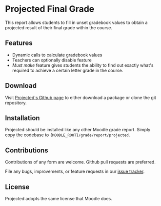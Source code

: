 # Projected Final Grade

This report allows students to fill in unset gradebook values to obtain
a projected result of their final grade within the course.

## Features

- Dynamic calls to calculate gradebook values
- Teachers can optionally disable feature
- _Must make_ feature gives students the ability to find out exactly what's
  required to achieve a certain letter grade in the course.

## Download

Visit [Projected's Github page][projected] to either download
a package or clone the git repository.

[projected]: https://github.com/lsuits/projected-final-grade

## Installation

Projected should be installed like any other Moodle grade report. Simply
copy the codebase to `{MOODLE_ROOT}/grade/report/projected`.

## Contributions

Contributions of any form are welcome. Github pull requests are preferred.

File any bugs, improvements, or feature requests in our [issue
tracker][issues].

[issues]: https://github.com/lsuits/projected-final-grade/issues

## License

Projected adopts the same license that Moodle does.
